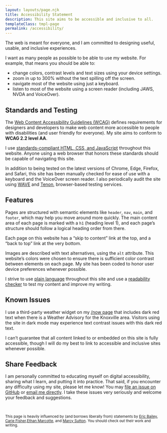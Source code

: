 ```yaml
---
layout: layouts/page.njk
title: Accessibility Statement
description: This site aims to be accessible and inclusive to all.
templateClass: tmpl-page
permalink: /accessibility/
---
```

The web is meant for everyone, and I am committed to designing useful, usable, and inclusive experiences.

I want as many people as possible to be able to use my website. For example, that means you should be able to:

* change colors, contrast levels and text sizes using your device settings.
* zoom in up to 300% without the text spilling off the screen.
* navigate most of the website using just a keyboard.
* listen to most of the website using a screen reader (including JAWS, NVDA and VoiceOver).


## Standards and Testing
The [Web Content Accessibility Guidelines (WCAG)](https://www.w3.org/WAI/standards-guidelines/wcag/) defines requirements for designers and developers to make web content more accessible to people with disabilities (and user friendly for everyone). My site aims to conform to **WCAG 2.2 level AA**.

I use [standards-compliant HTML, CSS, and JavaScript](https://www.w3.org/standards/) throughout this website. Anyone using a web browser that honors these standards should be capable of navigating this site. 

In addition to being tested on the latest versions of Chrome, Edge, Firefox, and Safari, this site has been manually checked for ease of use with a keyboard and the VoiceOver screen reader. I also periodically audit the site using [WAVE](https://wave.webaim.org) and [Tenon](https://tenon.io/), browser-based testing services. 

## Features

Pages are structured with semantic elements like <code>header</code>, <code>nav</code>, <code>main</code>, and <code>footer</code>, which may help you move around more quickly. The main content area of each page is marked with a <code>h1</code> (heading level 1), and each page’s structure should follow a logical heading order from there. 

Each page on this website has a “skip to content” link at the top, and a “back to top” link at the very bottom.

Images are described with text alternatives, using the <code>alt</code> attribute. This website’s colors were chosen to ensure there is sufficient color contrast between elements on each page. My site has been coded to honor user device preferences whenever possible.

I strive to use [plain language](https://www.plainlanguage.gov/about/definitions/) throughout this site and use a [readability checker](https://readabilityformulas.com/free-readability-formula-tests.php) to test my content and improve my writing.

## Known Issues
I use a third-party weather widget on my <a href="/now/">/now page</a> that includes dark red text when there is a Weather Advisory for the Knoxville area. Visitors using the site in dark mode may experience text contrast issues with this dark red text.

I can’t guarantee that all content linked to or embedded on this site is fully accessible, though I will do my best to link to accessible and inclusive sites whenever possible.

## Share Feedback
I am personally committed to educating myself on digital accessibility, sharing what I learn, and putting it into practice. That said, if you encounter any difficulty using my site, please let me know! You may [file an issue on GitHub](https://github.com/nsmsn/nicksimsondotcom/issues) or <a href="mailto:nick@nicksimson.com">email me directly</a>. I take these issues very seriously and welcome your feedback and suggestions.

&nbsp;

<small>This page is heavily influenced by (and borrows liberally from) statements by [Eric Bailey](https://ericwbailey.design/accessibility-statement/), [Carie Fisher](https://cariefisher.com/accessibility/),[Ethan Marcotte](https://ethanmarcotte.com/accessibility/), and [Marcy Sutton](https://marcysutton.com/accessibility). You should check out their work and writing.</small>